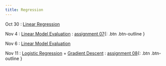 ```yaml
---
title: Regression
---
```


Oct 30 
: [Linear Regression](https://github.com/gallettilance/CS506-Fall2024/raw/main/lecture_18/18_Linear_Regression.pdf) 

Nov 4 
: [Linear Model Evaluation](https://github.com/gallettilance/CS506-Fall2024/raw/main/lecture_19/19_Linear_Model_Evaluation.pdf) 
  : [assignment 07](#){: .btn .btn-outline } 

Nov 6 
: [Linear Model Evaluation](https://github.com/gallettilance/CS506-Fall2024/raw/main/lecture_20/20_Linear_Model_Evaluation.pdf)

Nov 11 
: [Logistic Regression](https://github.com/gallettilance/CS506-Fall2024/raw/main/lecture_21/21_Logistic_Regression.pdf) + [Gradient Descent](https://github.com/gallettilance/CS506-Fall2024/raw/main/lecture_21/21_Gradient_Descent.pdf) 
  : [assignment 08](#){: .btn .btn-outline } 
